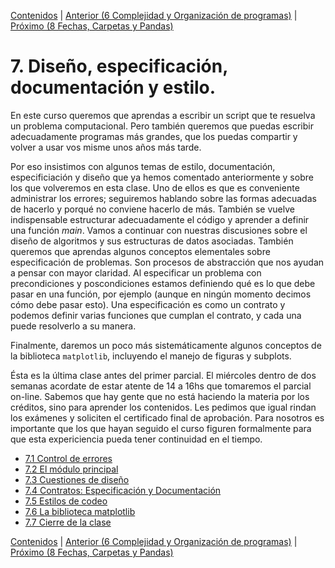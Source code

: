 [Contenidos](../Contenidos.md) \| [Anterior (6 Complejidad y Organización de programas)](../06_Organización_y_Complejidad/00_Resumen.md) \| [Próximo (8 Fechas, Carpetas y Pandas)](../08_Fechas_Carpetas_y_Pandas/00_Resumen.md)

# 7. Diseño, especificación, documentación y estilo.
En este curso queremos que aprendas a escribir un script que te resuelva un problema computacional. Pero también queremos que puedas escribir adecuadamente programas más grandes, que los puedas compartir y volver a usar vos misme unos años más tarde.

Por eso insistimos con algunos temas de estilo, documentación, especificiación y diseño que ya hemos comentado anteriormente y sobre los que volveremos en esta clase. Uno de ellos es que es conveniente administrar los errores; seguiremos hablando sobre las formas adecuadas de hacerlo y porqué no conviene hacerlo de más. También se vuelve indispensable estructurar adecuadamente el código y aprender a definir una función *main*. Vamos a continuar con nuestras discusiones sobre el diseño de algoritmos y sus estructuras de datos asociadas. También queremos que aprendas algunos conceptos elementales sobre especificación de problemas. Son procesos de abstracción que nos ayudan a pensar con mayor claridad. Al especificar un problema con precondiciones y poscondiciones estamos definiendo qué es lo que debe pasar en una función, por ejemplo (aunque en ningún momento decimos cómo debe pasar esto). Una especificación es como un contrato y podemos definir varias funciones que cumplan el contrato, y cada una puede resolverlo a su manera.

Finalmente, daremos un poco más sistemáticamente algunos conceptos de la biblioteca `matplotlib`, incluyendo el manejo de figuras y subplots.

Ésta es la última clase antes del primer parcial. El miércoles dentro de dos semanas acordate de estar atente de 14 a 16hs que tomaremos el parcial on-line. Sabemos que hay gente que no está haciendo la materia por los créditos, sino para aprender los contenidos. Les pedimos que igual rindan los exámenes y soliciten el certificado final de aprobación. Para nosotros es importante que los que hayan seguido el curso figuren formalmente para que esta expericiencia pueda tener continuidad en el tiempo.







* [7.1 Control de errores](01_Excepciones.md)
* [7.2 El módulo principal](02_Modulo_principal.md)
* [7.3 Cuestiones de diseño](03_Flexibilidad.md)
* [7.4 Contratos: Especificación y Documentación](04_Especificacion_y_Documentacion.md)
* [7.5 Estilos de codeo](05_Estilo.md)
* [7.6 La biblioteca matplotlib](06_Matplotlib.md)
* [7.7 Cierre de la clase](07_Cierre.md)


[Contenidos](../Contenidos.md) \| [Anterior (6 Complejidad y Organización de programas)](../06_Organización_y_Complejidad/00_Resumen.md) \| [Próximo (8 Fechas, Carpetas y Pandas)](../08_Fechas_Carpetas_y_Pandas/00_Resumen.md)
